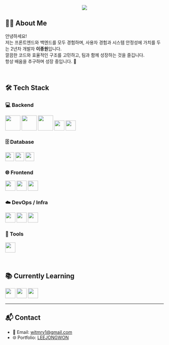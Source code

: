 <!-- 애니메이션 텍스트 -->
<p align="center">
    <img src="https://capsule-render.vercel.app/api?type=waving&height=200&color=gradient&text=풀스택%20개발자%20이종원입니다!&reversal=true&fontSize=35&fontAlign=73&fontAlignY=46" />
</p>

## 👨‍💻 About Me

안녕하세요!  
저는 프론트엔드와 백엔드를 모두 경험하며, 사용자 경험과 시스템 안정성에 가치를 두는 2년차 개발자 **이종원**입니다.  
깔끔한 코드와 효율적인 구조를 고민하고, 팀과 함께 성장하는 것을 즐깁니다.  
항상 배움을 추구하며 성장 중입니다. 🚀

<br/>

## 🛠️ Tech Stack

### 💻 Backend
<p>
  <img src="https://img.shields.io/badge/Java-007396?style=flat&logo=java&logoColor=white" height="48"/>
  <img src="https://img.shields.io/badge/Spring-6DB33F?style=flat&logo=spring&logoColor=white" height="48"/>
  <img src="https://img.shields.io/badge/Spring_Boot-6DB33F?style=flat&logo=springboot&logoColor=white" height="48"/>
  <img src="https://img.shields.io/badge/Spring_Data_JPA-59666C?style=flat" height="32"/>
  <img src="https://img.shields.io/badge/Firebase-FFCA28?style=flat&logo=firebase&logoColor=black" height="32"/>
</p>

### 🗄️ Database

<p>
  <img src="https://img.shields.io/badge/MySQL-4479A1?style=flat&logo=mysql&logoColor=white" height="28"/>
  <img src="https://img.shields.io/badge/PostgreSQL-4169E1?style=flat&logo=postgresql&logoColor=white" height="28"/>
  <img src="https://img.shields.io/badge/Oracle-F80000?style=flat&logo=oracle&logoColor=white" height="28"/>
</p>


### 🌐 Frontend
<p>
  <img src="https://img.shields.io/badge/JavaScript-F7DF1E?style=flat&logo=javascript&logoColor=black" height="32"/>
  <img src="https://img.shields.io/badge/TypeScript-3178C6?style=flat&logo=typescript&logoColor=white" height="32"/>
  <img src="https://img.shields.io/badge/React-20232A?style=flat&logo=react&logoColor=61DAFB" height="32"/>
</p>

### ☁️ DevOps / Infra
<p>
  <img src="https://img.shields.io/badge/AWS-232F3E?style=flat&logo=amazonaws&logoColor=white" height="32"/>
  <img src="https://img.shields.io/badge/CloudFront-E44D26?style=flat&logo=amazoncloudfront&logoColor=white" height="32"/>
  <img src="https://img.shields.io/badge/GitHub_Actions-2088FF?style=flat&logo=githubactions&logoColor=white" height="32"/>
</p>

### 🧰 Tools
<p>
  <img src="https://img.shields.io/badge/GitHub-181717?style=flat&logo=github&logoColor=white" height="32"/>
</p>

<br/>


## 📚 Currently Learning
<p>
  <img src="https://img.shields.io/badge/React_Native-20232A?style=flat&logo=react&logoColor=61DAFB" height="32"/>
  <img src="https://img.shields.io/badge/MCP-000000?style=flat&logoColor=white" height="32"/>
  <img src="https://img.shields.io/badge/Python-3776AB?style=flat&logo=python&logoColor=white" height="32"/>
</p>

---

## 📬 Contact

- 📧 Email: witmrv1@gmail.com  
- 🌐 Portfolio: [LEEJONGWON](https://Ijongwon.github.io/Ijongwon2.github.io/)
